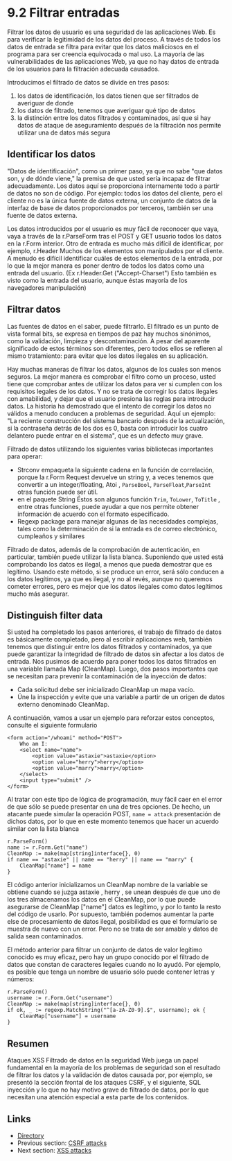 # 9.2 Filtrar entradas

Filtrar los datos de usuario es una seguridad de las aplicaciones Web. Es para verificar la legitimidad de los datos del proceso. A través de todos los datos de entrada se filtra para evitar que los datos maliciosos en el programa para ser creencia equivocada o mal uso. La mayoría de las vulnerabilidades de las aplicaciones Web, ya que no hay datos de entrada de los usuarios para la filtración adecuada causados.

Introducimos el filtrado de datos se divide en tres pasos:

1. los datos de identificación, los datos tienen que ser filtrados de averiguar de donde
2. los datos de filtrado, tenemos que averiguar qué tipo de datos
3. la distinción entre los datos filtrados y contaminados, así que si hay datos de ataque de aseguramiento después de la filtración nos permite utilizar una de datos más segura

## Identificar los datos

"Datos de identificación", como un primer paso, ya que no sabe "que datos son, y de dónde viene," la premisa de que usted sería incapaz de filtrar adecuadamente. Los datos aquí se proporciona internamente todo a partir de datos no son de código. Por ejemplo: todos los datos del cliente, pero el cliente no es la única fuente de datos externa, un conjunto de datos de la interfaz de base de datos proporcionados por terceros, también ser una fuente de datos externa.

Los datos introducidos por el usuario es muy fácil de reconocer que vaya, vaya a través de la r.ParseForm tras el POST y GET usuario todos los datos en la r.Form interior. Otro de entrada es mucho más difícil de identificar, por ejemplo, r.Header Muchos de los elementos son manipulados por el cliente. A menudo es difícil identificar cuáles de estos elementos de la entrada, por lo que la mejor manera es poner dentro de todos los datos como una entrada del usuario. (Ex r.Header.Get ("Accept-Charset") Esto también es visto como la entrada del usuario, aunque éstas mayoría de los navegadores manipulación)


## Filtrar datos

Las fuentes de datos en el saber, puede filtrarlo. El filtrado es un punto de vista formal bits, se expresa en tiempos de paz hay muchos sinónimos, como la validación, limpieza y descontaminación. A pesar del aparente significado de estos términos son diferentes, pero todos ellos se refieren al mismo tratamiento: para evitar que los datos ilegales en su aplicación.

Hay muchas maneras de filtrar los datos, algunos de los cuales son menos seguros. La mejor manera es comprobar el filtro como un proceso, usted tiene que comprobar antes de utilizar los datos para ver si cumplen con los requisitos legales de los datos. Y no se trata de corregir los datos ilegales con amabilidad, y dejar que el usuario presiona las reglas para introducir datos. La historia ha demostrado que el intento de corregir los datos no válidos a menudo conducen a problemas de seguridad. Aquí un ejemplo: "La reciente construcción del sistema bancario después de la actualización, si la contraseña detrás de los dos es 0, basta con introducir los cuatro delantero puede entrar en el sistema", que es un defecto muy grave.

Filtrado de datos utilizando los siguientes varias bibliotecas importantes para operar:

- Strconv empaqueta la siguiente cadena en la función de correlación, porque la r.Form Request devuelve un string y, a veces tenemos que convertir a un  integer/floating, Atoi , `ParseBool`, ` ParseFloat `,` ParseInt ` otras función puede ser útil.
- en el paquete String Éstos son algunos función `Trim`, `ToLower`, `ToTitle` , entre otras funciones, puede ayudar a que nos permite obtener información de acuerdo con el formato especificado.
- Regexp package para manejar algunas de las necesidades complejas, tales como la determinación de si la entrada es de correo electrónico, cumpleaños y similares

Filtrado de datos, además de la comprobación de autenticación, en particular, también puede utilizar la lista blanca. Suponiendo que usted está comprobando los datos es ilegal, a menos que pueda demostrar que es legítimo. Usando este método, si se produce un error, será sólo conducen a los datos legítimos, ya que es ilegal, y no al revés, aunque no queremos cometer errores, pero es mejor que los datos ilegales como datos legítimos mucho más asegurar.

## Distinguish filter data

Si usted ha completado los pasos anteriores, el trabajo de filtrado de datos es básicamente completado, pero al escribir aplicaciones web, también tenemos que distinguir entre los datos filtrados y contaminados, ya que puede garantizar la integridad de filtrado de datos sin afectar a los datos de entrada. Nos pusimos de acuerdo para poner todos los datos filtrados en una variable llamada Map (CleanMap). Luego, dos pasos importantes que se necesitan para prevenir la contaminación de la inyección de datos:

- Cada solicitud debe ser inicializado CleanMap un mapa vacío.
- Úne la inspección y evite que una variable a partir de un origen de datos externo denominado CleanMap.

A continuación, vamos a usar un ejemplo para reforzar estos conceptos, consulte el siguiente formulario

	<form action="/whoami" method="POST">
		Who am I:
		<select name="name">
			<option value="astaxie">astaxie</option>
			<option value="herry">herry</option>
			<option value="marry">marry</option>
		</select>
		<input type="submit" />
	</form>

Al tratar con este tipo de lógica de programación, muy fácil caer en el error de que sólo se puede presentar en una de tres opciones. De hecho, un atacante puede simular la operación POST, `name = attack` presentación de dichos datos, por lo que en este momento tenemos que hacer un acuerdo similar con la lista blanca

	r.ParseForm()
	name := r.Form.Get("name")
	CleanMap := make(map[string]interface{}, 0)
	if name == "astaxie" || name == "herry" || name == "marry" {
		CleanMap["name"] = name
	}

El código anterior inicializamos un CleanMap nombre de la variable se obtiene cuando se juzga astaxie , herry , se unean después de que uno de los tres almacenamos los datos en el CleanMap, por lo que puede asegurarse de CleanMap ["name"] datos es legítimo, y por lo tanto la resto del código de usarlo. Por supuesto, también podemos aumentar la parte else de procesamiento de datos ilegal, posibilidad es que el formulario se muestra de nuevo con un error. Pero no se trata de ser amable y datos de salida sean contaminados.

El método anterior para filtrar un conjunto de datos de valor legítimo conocido es muy eficaz, pero hay un grupo conocido por el filtrado de datos que constan de caracteres legales cuando no lo ayudó. Por ejemplo, es posible que tenga un nombre de usuario sólo puede contener letras y números:


	r.ParseForm()
	username := r.Form.Get("username")
	CleanMap := make(map[string]interface{}, 0)
	if ok, _ := regexp.MatchString("^[a-zA-Z0-9].$", username); ok {
		CleanMap["username"] = username
	}

## Resumen

Ataques XSS Filtrado de datos en la seguridad Web juega un papel fundamental en la mayoría de los problemas de seguridad son el resultado de filtrar los datos y la validación de datos causada por, por ejemplo, se presentó la sección frontal de los ataques CSRF, y el siguiente, SQL inyección y lo que no hay motivo grave de filtrado de datos, por lo que necesitan una atención especial a esta parte de los contenidos.

## Links

- [Directory](preface.md)
- Previous section: [CSRF attacks](09.1.md)
- Next section: [XSS attacks](09.3.md)
